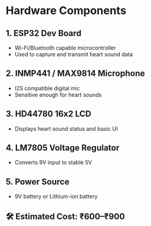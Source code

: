 # Hardware Components

## 1. ESP32 Dev Board
- Wi-Fi/Bluetooth capable microcontroller
- Used to capture and transmit heart sound data

## 2. INMP441 / MAX9814 Microphone
- I2S compatible digital mic
- Sensitive enough for heart sounds

## 3. HD44780 16x2 LCD
- Displays heart sound status and basic UI

## 4. LM7805 Voltage Regulator
- Converts 9V input to stable 5V

## 5. Power Source
- 9V battery or Lithium-ion battery

## 🛠 Estimated Cost: ₹600–₹900
